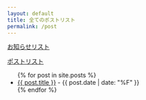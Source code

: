 ```yaml
---
layout: default
title: 全てのポストリスト
permalink: /post
---
```

<a href="/posts/news">お知らせリスト</a> 


<a href="/posts/blogs">ポストリスト</a> 

<ul>
  {% for post in site.posts %}
    <li>
      <a href="{{ post.url }}">{{ post.title }}</a> - {{ post.date | date: "%F" }}
    </li>
  {% endfor %}
</ul>
